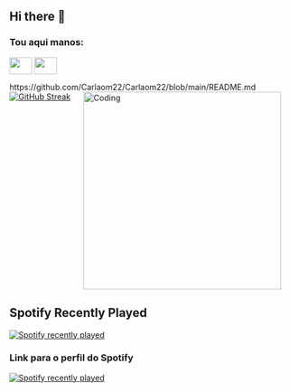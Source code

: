 ## Hi there 👋

<h3 align="left">Tou aqui manos:</h3>
<p align="left">
<a href="https://twitter.com/RagingEagle_" target="_blank"><img align="center" src="https://cdn.jsdelivr.net/npm/simple-icons@3.0.1/icons/twitter.svg" alt="" height="30" width="40" /></a>
<a href="https://www.instagram.com/carlosmsoares1904/" target="_blank"><img align="center" src="https://cdn.jsdelivr.net/npm/simple-icons@3.0.1/icons/instagram.svg" alt="" height="30" width="40" /></a>
</p>
https://github.com/Carlaom22/Carlaom22/blob/main/README.md
<div style="display: flex; align-items: flex-start;">
    <a href="https://git.io/streak-stats" style="margin-right: 20px;">
        <img src="https://github-readme-streak-stats.herokuapp.com?user=Carlaom22&theme=aura&locale=pt_BR&date_format=j%20M%5B%20Y%5D&mode=weekly" alt="GitHub Streak" />
    </a>
    <img align="right" style="position: relative; top: 0;" alt="Coding" width="350" src="https://media3.giphy.com/media/v1.Y2lkPTc5MGI3NjExdGkwYjVpY2RtYzZyeXVwMTNmc3k4NzM1NW85Z2kxc3Q2dXlqOG90MCZlcD12MV9pbnRlcm5hbF9naWZfYnlfaWQmY3Q9Zw/5hBKE9dqWDXI6ofByg/giphy.gif">
</div>

## Spotify Recently Played

[![Spotify recently played](https://spotify-recently-played-readme.vercel.app/api?user=1178388710)](https://open.spotify.com/user/1178388710)

### Link para o perfil do Spotify

[![Spotify recently played](https://spotify-recently-played-readme.vercel.app/api?user=1178388710)](https://open.spotify.com/user/1178388710)

